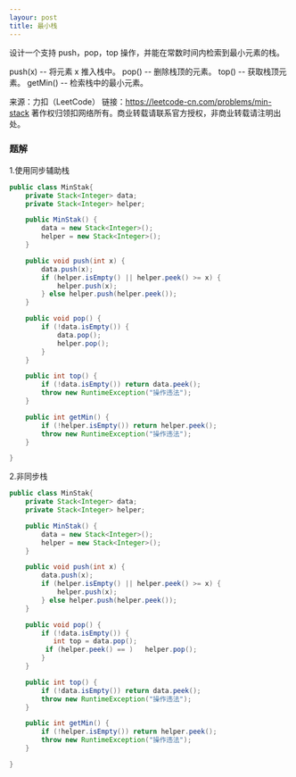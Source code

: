 ```yaml
---
layour: post
title: 最小栈
---
```

设计一个支持 push，pop，top 操作，并能在常数时间内检索到最小元素的栈。

push(x) -- 将元素 x 推入栈中。
pop() -- 删除栈顶的元素。
top() -- 获取栈顶元素。
getMin() -- 检索栈中的最小元素。

来源：力扣（LeetCode）
链接：https://leetcode-cn.com/problems/min-stack
著作权归领扣网络所有。商业转载请联系官方授权，非商业转载请注明出处。

### 题解
1.使用同步辅助栈
``` java
public class MinStak{
    private Stack<Integer> data;
    private Stack<Integer> helper;

    public MinStak() {
        data = new Stack<Integer>();
        helper = new Stack<Integer>();
    }

    public void push(int x) {
        data.push(x);
        if (helper.isEmpty() || helper.peek() >= x) {
            helper.push(x);
        } else helper.push(helper.peek());
    }

    public void pop() {
        if (!data.isEmpty()) {
            data.pop();
            helper.pop();
        }
    }

    public int top() {
        if (!data.isEmpty()) return data.peek();
        throw new RuntimeException("操作违法");
    }

    public int getMin() {
        if (!helper.isEmpty()) return helper.peek();
        throw new RuntimeException("操作违法");
    }

}
```  
2.非同步栈
``` java
public class MinStak{
    private Stack<Integer> data;
    private Stack<Integer> helper;

    public MinStak() {
        data = new Stack<Integer>();
        helper = new Stack<Integer>();
    }

    public void push(int x) {
        data.push(x);
        if (helper.isEmpty() || helper.peek() >= x) {
            helper.push(x);
        } else helper.push(helper.peek());
    }

    public void pop() {
        if (!data.isEmpty()) {
           int top = data.pop();
         if (helper.peek() == )   helper.pop();
        }
    }

    public int top() {
        if (!data.isEmpty()) return data.peek();
        throw new RuntimeException("操作违法");
    }

    public int getMin() {
        if (!helper.isEmpty()) return helper.peek();
        throw new RuntimeException("操作违法");
    }

}
```  